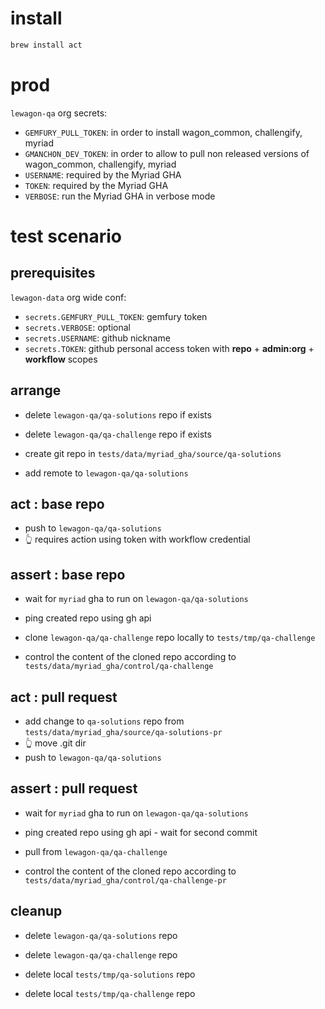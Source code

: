 
# install

``` bash
brew install act
```

# prod

`lewagon-qa` org secrets:
- `GEMFURY_PULL_TOKEN`: in order to install wagon_common, challengify, myriad
- `GMANCHON_DEV_TOKEN`: in order to allow to pull non released versions of wagon_common, challengify, myriad
- `USERNAME`: required by the Myriad GHA
- `TOKEN`: required by the Myriad GHA
- `VERBOSE`: run the Myriad GHA in verbose mode

# test scenario

## prerequisites

`lewagon-data` org wide conf:
- `secrets.GEMFURY_PULL_TOKEN`: gemfury token
- `secrets.VERBOSE`: optional
- `secrets.USERNAME`: github nickname
- `secrets.TOKEN`: github personal access token with **repo** + **admin:org** + **workflow** scopes

## arrange

- delete `lewagon-qa/qa-solutions` repo if exists
- delete `lewagon-qa/qa-challenge` repo if exists

- create git repo in `tests/data/myriad_gha/source/qa-solutions`
- add remote to `lewagon-qa/qa-solutions`

## act : base repo

- push to `lewagon-qa/qa-solutions`
- 👆 requires action using token with workflow credential

## assert : base repo

- wait for `myriad` gha to run on `lewagon-qa/qa-solutions`
- ping created repo using gh api

- clone `lewagon-qa/qa-challenge` repo locally to `tests/tmp/qa-challenge`
- control the content of the cloned repo according to `tests/data/myriad_gha/control/qa-challenge`

## act : pull request

- add change to `qa-solutions` repo from `tests/data/myriad_gha/source/qa-solutions-pr`
- 👆 move .git dir
- push to `lewagon-qa/qa-solutions`

## assert : pull request

- wait for `myriad` gha to run on `lewagon-qa/qa-solutions`
- ping created repo using gh api - wait for second commit

- pull from `lewagon-qa/qa-challenge`
- control the content of the cloned repo according to `tests/data/myriad_gha/control/qa-challenge-pr`

## cleanup

- delete `lewagon-qa/qa-solutions` repo
- delete `lewagon-qa/qa-challenge` repo

- delete local `tests/tmp/qa-solutions` repo
- delete local `tests/tmp/qa-challenge` repo
